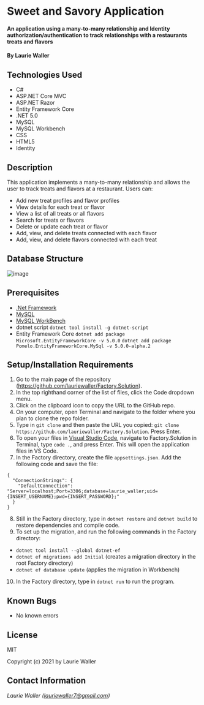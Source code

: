 # Sweet and Savory Application

#### An application using a many-to-many relationship and Identity authorization/authentication to track relationships with a restaurants treats and flavors

#### By **Laurie Waller**

## Technologies Used

* C#
* ASP.NET Core MVC
* ASP.NET Razor
* Entity Framework Core
* .NET 5.0
* MySQL 
* MySQL Workbench
* CSS
* HTML5
* Identity

## Description
This application implements a many-to-many relationship and allows the user to track treats and flavors at a restaurant. Users can:
* Add new treat profiles and flavor profiles
* View details for each treat or flavor 
* View a list of all treats or all flavors
* Search for treats or flavors
* Delete or update each treat or flavor
* Add, view, and delete treats connected with each flavor
* Add, view, and delete flavors connected with each treat

## Database Structure 

![image](https://user-images.githubusercontent.com/57472714/120902302-6f019980-c5f4-11eb-892f-f55aec0df076.png)

## Prerequisites
* [.Net Framework](https://dotnet.microsoft.com/download/dotnet/thank-you/sdk-2.2.106-macos-x64-installer)
* [MySQL](https://dev.mysql.com/downloads/file/?id=484914)
* [MySQL WorkBench](https://dev.mysql.com/downloads/file/?id=484391)
* dotnet script 
  `dotnet tool install -g dotnet-script`
* Entity Framework Core
  `dotnet add package Microsoft.EntityFrameworkCore -v 5.0.0`
  `dotnet add package Pomelo.EntityFrameworkCore.MySql -v 5.0.0-alpha.2`

## Setup/Installation Requirements

  1. Go to the main page of the repository (https://github.com/lauriewaller/Factory.Solution).
  2. In the top righthand corner of the list of files, click the Code dropdown menu.
  3. Click on the clipboard icon to copy the URL to the GitHub repo.
  4. On your computer, open Terminal and navigate to the folder where you plan to clone the repo folder.
  5. Type in `git clone` and then paste the URL you copied: `git clone https://github.com/lauriewaller/Factory.Solution`. Press Enter.
  6. To open your files in [Visual Studio Code](https://code.visualstudio.com/),
  navigate to Factory.Solution in Terminal, type `code .`, and press Enter. This will open the application files in VS Code.
  7. In the Factory directory, create the file `appsettings.json`. Add the following code and save the file:

    {
      "ConnectionStrings": {
        "DefaultConnection": "Server=localhost;Port=3306;database=laurie_waller;uid={INSERT_USERNAME};pwd={INSERT_PASSWORD};"
      }
    }
  8. Still in the Factory directory, type in `dotnet restore` and `dotnet build` to restore dependencies and compile code.
  9. To set up the migration, and run the following commands in the Factory directory:
  
  * `dotnet tool install --global dotnet-ef`
  * `dotnet ef migrations add Initial` (creates a migration directory in the root Factory directory)
  * `dotnet ef database update` (applies the migration in Workbench)
 
  10. In the Factory directory, type in `dotnet run` to run the program. 


## Known Bugs

* No known errors

## License

MIT

Copyright (c) 2021 by Laurie Waller

## Contact Information

_Laurie Waller (lauriewaller7@gmail.com)_
